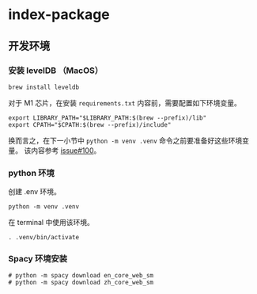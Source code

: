 # index-package

## 开发环境

### 安装 levelDB （MacOS）

```shell
brew install leveldb
```

对于 M1 芯片，在安装 `requirements.txt` 内容前，需要配置如下环境变量。

```shell
export LIBRARY_PATH="$LIBRARY_PATH:$(brew --prefix)/lib"
export CPATH="$CPATH:$(brew --prefix)/include"
```

换而言之，在下一小节中 `python -m venv .venv` 命令之前要准备好这些环境变量。
该内容参考 [issue#100](https://github.com/wbolster/plyvel/issues/100#issuecomment-1162625134)。

### python 环境

创建 .env 环境。

```shell
python -m venv .venv
```

在 terminal 中使用该环境。

```shell
. .venv/bin/activate
```

### Spacy 环境安装

```shell
# python -m spacy download en_core_web_sm
# python -m spacy download zh_core_web_sm
```